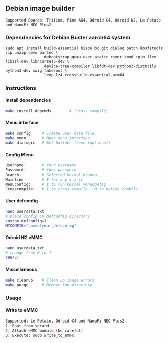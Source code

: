 ## Debian image builder

```
Supported Boards: Tritium, Pine A64, Odroid C4, Odroid N2, Le Potato and NanoPi NEO Plus2
```
### Dependencies for Debian Buster aarch64 system

```
sudo apt install build-essential bison bc git dialog patch dosfstools zip unzip qemu parted \ 
                 debootstrap qemu-user-static rsync kmod cpio flex libssl-dev libncurses5-dev \
                 device-tree-compiler libfdt-dev python3-distutils python3-dev swig fakeroot \
                 lzop lz4 crossbuild-essential-arm64
```
### Instructions

#### Install dependencies

```sh
make install-depends        # (cross compile)
```

#### Menu interface

```sh
make config     # Create user data file
make menu       # Open menu interface
make dialogrc   # Set builder theme (optional)
```
#### Config Menu

```sh
Username:       # Your username
Password:       # Your password
Branch:         # Selected kernel branch
Mainline:       # 1 for any x.y-rc
Menuconfig:     # 1 to run kernel menuconfig
Crosscompile:   # 1 to cross compile | 0 to native compile
```
#### User defconfig
```sh
nano userdata.txt
# place config in defconfig directory
custom_defconfig=1
MYCONFIG="nameofyour_defconfig"
```
#### Odroid N2 eMMC
```sh
nano userdata.txt
# change from 0 to 1
emmc=1
```
#### Miscellaneous

```sh
make cleanup    # Clean up image errors
make purge      # Remove tmp directory
```

### Usage

#### Write to eMMC
```sh
Supported: Le Potato, Odroid C4 and NanoPi NEO Plus2
1. Boot from sdcard
2. Attach eMMC module (be careful)
3. Execute: sudo write_to_emmc
```
